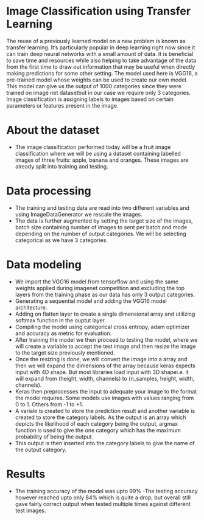 # Image Classification using Transfer Learning
The reuse of a previously learned model on a new problem is known as transfer learning. It’s particularly popular in deep learning right now since it can train deep neural networks with a small amount of data.
It is beneficial to save time and resources while also helping to take advantage of the data from the first time to draw out information that may be useful when directly making predictions for some other setting.
The model used here is VGG16, a pre-trained model whose weights can be used to create our own model. This model can give us the output of 1000 categories since they were trained on image net datasetbut in our case we require only 3 categories.
Image classification is assigning labels to images based on certain parameters or features present in the image.
# About the dataset
- The image classification performed today will be a fruit image classification where we will be using a dataset containing labelled images of three fruits: apple, banana and oranges.
These images are already split into training and testing.
# Data processing
- The training and testing data are read into two different variables and using ImageDataGenerator we rescale the images.
- The data is further augmented by setting the target size of the images, batch size containing number of images to sent per batch and mode depending on the number of output categories. We will be selecting 
categorical as we have 3 categories.
# Data modeling
- We import the VGG16 model from tensorflow and using the same weights applied during imagenet competition and excluding the top layers from the training phase as our data has only 3 output categories.
- Generating a sequential model and adding the VGG16 model architecture.
- Adding on flatten layer to create a single dimensional array and utilizing softmax function in the ouptut layer.
- Compiling the model using categorical cross entropy, adam optimizer and accuracy as metric for evaluation.
- After training the model we then proceed to testing the model, where we will create a variable to accept the test image and then resize the image to the target size previously mentioned.
- Once the resizing is done, we will convert the image into a array and then we will expand the dimensions of the array because keras expects input with 4D shape. But most libraries load input with 3D shapei.e. it will expand from (height, width, channels) to (n_samples, height, width, channels).
- Keras then preprocesses the input to adequate your image to the format the model requires. Some models use images with values ranging from 0 to 1. Others from -1 to +1.
- A variale is created to store the prediction result and another variable is created to store the category labels. As the output is an array which depicts the likelihood of each category being the output, argmax function is used to give the one category which has the maximum probability of being the output.
- This output is then inserted into the category labels to give the name of the output category.
# Results
- The training accuracy of the model was upto 99%
-The testing accuracy however reached upto only 84% which is quite a drop, but overall still gave fairly correct output when tested multiple times against different test images.
